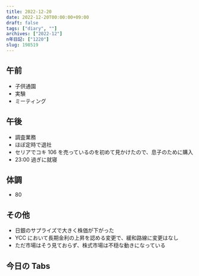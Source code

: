 ```yaml
---
title: 2022-12-20
date: 2022-12-20T00:00:00+09:00
draft: false
tags: ["diary", ""]
archives: ["2022-12"]
n年日記: ["1220"]
slug: 198519
---
```


## 午前

- 子供通園
- 実験
- ミーティング

## 午後

- 調査業務
- ほぼ定時で退社
- セリアでコキ 106 を売っているのを初めて見かけたので、息子のために購入
- 23:00 過ぎに就寝

## 体調

- 80

## その他

- 日銀のサプライズで大きく株価が下がった
- YCC において長期金利の上昇を認める変更で、緩和路線に変更はなし
- ただ市場はそう見ておらず、株式市場は不穏な動きになっている

## 今日の Tabs
